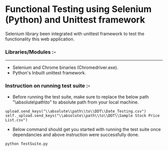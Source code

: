 # Functional Testing using Selenium (Python) and Unittest framework
Selenium library been integrated with unittest framework to test the functionality this web application.

### Libraries/Modules :-
---
* Selenium and Chrome binaries (Chromedriver.exe).
* Python's Inbuilt unittest framework.

### Instruction on running test suite :-

* Before running the test suite, make sure to replace the below path "\\absolute\\path\\to" to absolute path from your local machine.

```
upload.send_keys("\\absolute\\path\\to\\DDT\\Date_Testing.csv")
self._upload.send_keys("\\absolute\\path\\to\\DDT\\Sample Stock Price List.csv")
```
* Below command should get you started with running the test suite once dependancies and above instruction were successfully done.
```
python TestSuite.py
```